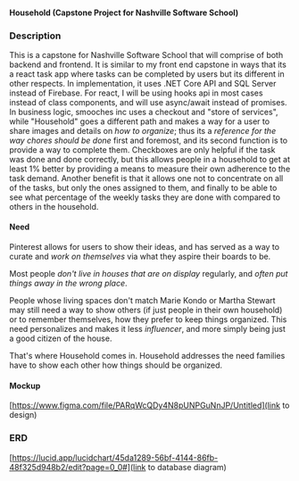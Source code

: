 #### Household (Capstone Project for Nashville Software School)

### Description

This is a capstone for Nashville Software School that will comprise of both backend and frontend. It is similar to my front end capstone in ways that its a react task app where tasks can be completed by users but its different in other respects. In implementation, it uses .NET Core API and SQL Server instead of Firebase. For react, I will be using hooks api in most cases instead of class components, and will use async/await instead of promises. In business logic, smooches inc uses a checkout and "store of services", while "Household" goes a different path and makes a way for a user to share images and details on *how to organize*; thus its a *reference for the way chores should be done* first and foremost, and its second function is to provide a way to complete them. Checkboxes are only helpful if the task was done and done correctly, but this allows people in a household to get at least 1% better by providing a means to measure their own adherence to the task demand. Another benefit is that it allows one not to concentrate on all of the tasks, but only the ones assigned to them, and finally to be able to see what percentage of the weekly tasks they are done with compared to others in the household. 

#### Need

Pinterest allows for users to show their ideas, and has served as a way to curate and *work on themselves* via what they aspire their boards to be.

Most people *don't live in houses that are on display* regularly, and *often put things away in the wrong place*.

People whose living spaces don't match Marie Kondo or Martha Stewart may still need a way to show others (if just people in their own household) or to remember themselves, how they prefer to keep things organized. This need personalizes and makes it less *influencer*, and more simply being just a good citizen of the house. 

That's where Household comes in. Household addresses the need families have to show each other how things should be organized.

#### Mockup

[https://www.figma.com/file/PARqWcQDy4N8pUNPGuNnJP/Untitled](link to design)

### ERD

[https://lucid.app/lucidchart/45da1289-56bf-4144-86fb-48f325d948b2/edit?page=0_0#](link to database diagram)

